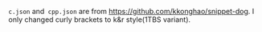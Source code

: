 `c.json` and` cpp.json` are from https://github.com/kkonghao/snippet-dog. I only changed curly brackets to k&r style(1TBS variant).